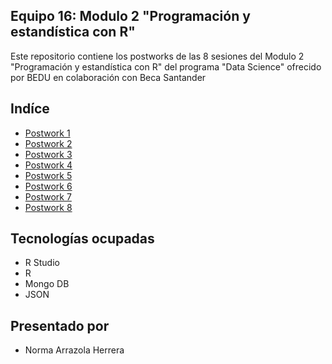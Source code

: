 
## Equipo 16: Modulo 2 "Programación y estandística con R" 
Este repositorio contiene los postworks de las 8 sesiones del Modulo 2 "Programación y estandística con R" del programa "Data Science" ofrecido por BEDU en colaboración con Beca Santander

## Indíce

- [Postwork 1](src/Sesion-01)
- [Postwork 2](src/Sesion-02)
- [Postwork 3](src/Sesion-03)
- [Postwork 4](src/Sesion-04)
- [Postwork 5](src/Sesion-05)
- [Postwork 6](src/Sesion-06)
- [Postwork 7](src/Sesion-07)
- [Postwork 8](src/Sesion-08)

## Tecnologías ocupadas
* R Studio 
* R
* Mongo DB
* JSON 

## Presentado por
- Norma Arrazola Herrera

